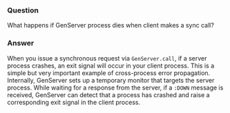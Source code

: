 ### Question
What happens if GenServer process dies when client makes a sync call?


### Answer
When you issue a synchronous request via `GenServer.call`, if a server
process crashes, an exit signal will occur in your client process. This
is a simple but very important example of cross-process error
propagation. Internally, GenServer sets up a temporary monitor that
targets the server process. While waiting for a response from the
server, if a `:DOWN` message is received, GenServer can detect that a
process has crashed and raise a corresponding exit signal in the client
process.


